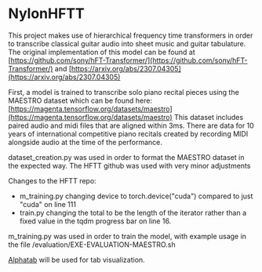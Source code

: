 # NylonHFTT

This project makes use of hierarchical frequency time transformers in order to transcribe classical guitar audio into sheet music and guitar tabulature. The original implementation of this model can be found at [https://github.com/sony/hFT-Transformer/](https://github.com/sony/hFT-Transformer/) and [https://arxiv.org/abs/2307.04305](https://arxiv.org/abs/2307.04305)

First, a model is trained to transcribe solo piano recital pieces using the MAESTRO dataset
which can be found here: [https://magenta.tensorflow.org/datasets/maestro](https://magenta.tensorflow.org/datasets/maestro) This dataset includes paired audio and midi files that are aligned within 3ms. There are data for 10 years of international competitive piano recitals created by recording MIDI alongside audio at the time of the performance.

dataset_creation.py was used in order to format the MAESTRO dataset in the expected way. The HFTT github was used with very minor adjustments

Changes to the HFTT repo:
- m_training.py changing device to torch.device("cuda") compared to just "cuda" on line 111
- train.py changing the total to be the length of the iterator rather than a fixed value in the tqdm progress bar on line 16.

m_training.py was used in order to train the model, with example usage in the file /evaluation/EXE-EVALUATION-MAESTRO.sh

[Alphatab](https://github.com/CoderLine/alphaTab) will be used for tab visualization.
